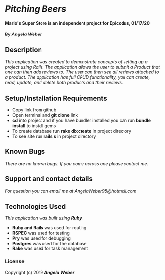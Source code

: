 # _Pitching Beers_

#### **Mario's Super Store is an independent project for Epicodus, 01/17/20**

#### By _**Angela Weber**_

## Description
  _This application was created to demonstrate concepts of setting up a project using Rails. The application allows the user to submit a Product that one can then add reviews to. The user can then see all reviews attached to a product. The application has full CRUD functionality, you can create, read, update, and delete both products and their reviews._

## Setup/Installation Requirements

* Copy link from github
* Open terminal and __git clone__ link
* __cd__ into project and if you have bundler installed you can run __bundle install__ to install gems
* To create database run __rake db:create__ in project directory
* To see site run __rails s__ in project directory


## Known Bugs

_There are no known bugs. If you come across one please contact me._

## Support and contact details

_For question you can email me at AngelaWeber95@hotmail.com_

## Technologies Used

_This application was built using __Ruby__._
* __Ruby and Rails__ was used for routing
* __RSPEC__ was used for testing
* __Pry__ was used for debugging
* __Postgres__ was used for the database
* __Rake__ was used for task management

### License

Copyright (c) 2019 **_Angela Weber_**